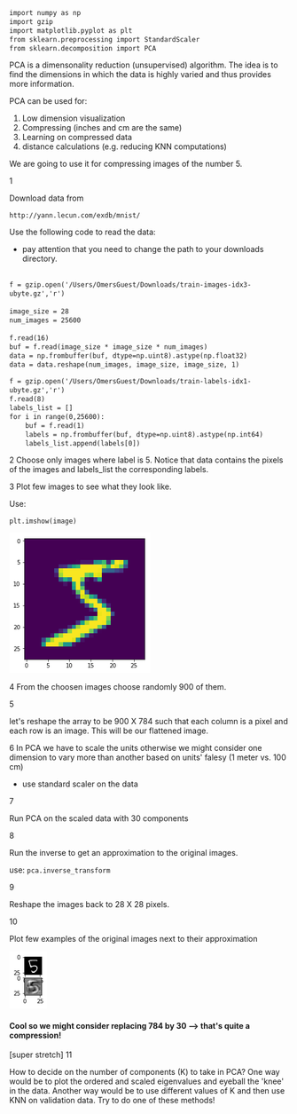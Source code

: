 ```
import numpy as np 
import gzip
import matplotlib.pyplot as plt
from sklearn.preprocessing import StandardScaler
from sklearn.decomposition import PCA
```

PCA is a dimensonality reduction (unsupervised) algorithm. The idea is to find the dimensions in which the data is highly varied and thus provides more information. 

PCA can be used for:
1. Low dimension visualization
2. Compressing (inches and cm are the same)
3. Learning on compressed data 
4. distance calculations (e.g. reducing KNN computations)


We are going to use it for compressing images of the number 5.


1

Download data from 
```
http://yann.lecun.com/exdb/mnist/
```

Use the following code to read the data:

- pay attention that you need to change the path to your downloads directory.


```

f = gzip.open('/Users/OmersGuest/Downloads/train-images-idx3-ubyte.gz','r')

image_size = 28
num_images = 25600

f.read(16)
buf = f.read(image_size * image_size * num_images)
data = np.frombuffer(buf, dtype=np.uint8).astype(np.float32)
data = data.reshape(num_images, image_size, image_size, 1)
```

```
f = gzip.open('/Users/OmersGuest/Downloads/train-labels-idx1-ubyte.gz','r')
f.read(8)
labels_list = []
for i in range(0,25600):   
    buf = f.read(1)
    labels = np.frombuffer(buf, dtype=np.uint8).astype(np.int64)
    labels_list.append(labels[0])
```
2
Choose only images where label is 5.
Notice that data contains the pixels of the images 
and labels_list the corresponding labels.

3
Plot few images to see what they look like.

Use: 
```
plt.imshow(image)
```
![](number_5.png)


4
From the choosen images choose randomly 900 
of them.

5

let's reshape the array to be 900 X 784 such that each column is a pixel 
and each row is an image. 
This will be our flattened image. 


6
In PCA we have to scale the units otherwise we might consider one dimension to vary more than another based on units' falesy (1 meter vs. 100 cm)

- use standard scaler on the data


7

Run PCA on the scaled data with 30 components

8

Run the inverse to get an approximation to the original images.

use: ```pca.inverse_transform ```

9

Reshape the images back to 28 X 28 pixels.

10

Plot few examples of the original images next to their approximation

![](pca_images.png)




#### Cool so we might consider replacing 784 by 30 --> that's quite a compression!


[super stretch] 11

How to decide on the number of components (K) to take in PCA? One way would be to plot the ordered and scaled eigenvalues and eyeball the 'knee' in the data.
Another way would be to use different values of K and then use KNN on validation data.
Try to do one of these methods! 

